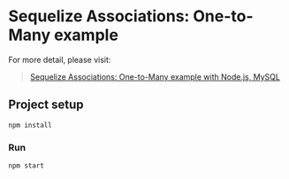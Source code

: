 # Sequelize Associations: One-to-Many example

For more detail, please visit:
> [Sequelize Associations: One-to-Many example with Node.js, MySQL](https://bezkoder.com/sequelize-associate-one-to-many/)

## Project setup
```
npm install
```

### Run
```
npm start
```
